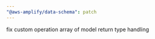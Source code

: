 ```yaml
---
"@aws-amplify/data-schema": patch
---
```


fix custom operation array of model return type handling
